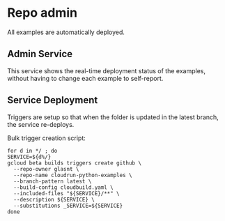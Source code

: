# Repo admin

All examples are automatically deployed. 

## Admin Service

This service shows the real-time deployment status of the examples, without having to change each example to self-report. 

## Service Deployment

Triggers are setup so that when the folder is updated in the latest branch, the service re-deploys.

Bulk trigger creation script: 

```
for d in */ ; do
SERVICE=${d%/}
gcloud beta builds triggers create github \
  --repo-owner glasnt \
  --repo-name cloudrun-python-examples \
  --branch-pattern latest \
  --build-config cloudbuild.yaml \
  --included-files "${SERVICE}/**" \
  --description ${SERVICE} \
  --substitutions _SERVICE=${SERVICE}
done
```
